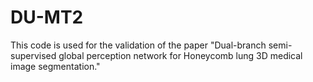 # DU-MT2
This code is used for the validation of the paper "Dual-branch semi-supervised global perception network for Honeycomb lung 3D medical image segmentation."

